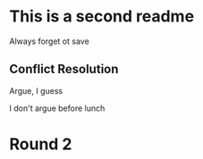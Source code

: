 
# This is a second readme

Always forget ot save

## Conflict Resolution

Argue, I guess

I don't argue before lunch 

# Round 2